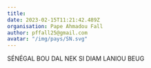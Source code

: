 ```yaml
---
title: 
date: 2023-02-15T11:21:42.489Z
organisation: Pape Ahmadou Fall
author: pffall25@gmail.com
avatar: "/img/pays/SN.svg"
---
```


SÉNÉGAL BOU DAL NEK SI DIAM LANIOU BEUG 